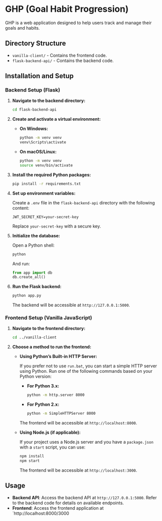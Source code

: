 # GHP (Goal Habit Progression)

GHP is a web application designed to help users track and manage their goals and habits.

## Directory Structure

-   `vanilla-client/` - Contains the frontend code.
-   `flask-backend-api/` - Contains the backend code.

## Installation and Setup

### Backend Setup (Flask)

1. **Navigate to the backend directory:**

    ```bash
    cd flask-backend-api
    ```

2. **Create and activate a virtual environment:**

    - **On Windows:**

        ```bash
        python -m venv venv
        venv\Scripts\activate
        ```

    - **On macOS/Linux:**

        ```bash
        python -m venv venv
        source venv/bin/activate
        ```

3. **Install the required Python packages:**

    ```bash
    pip install -r requirements.txt
    ```

4. **Set up environment variables:**

    Create a `.env` file in the `flask-backend-api` directory with the following content:

    ```
    JWT_SECRET_KEY=your-secret-key
    ```

    Replace `your-secret-key` with a secure key.

5. **Initialize the database:**

    Open a Python shell:

    ```bash
    python
    ```

    And run:

    ```python
    from app import db
    db.create_all()
    ```

6. **Run the Flask backend:**

    ```bash
    python app.py
    ```

    The backend will be accessible at `http://127.0.0.1:5000`.

### Frontend Setup (Vanilla JavaScript)

1. **Navigate to the frontend directory:**

    ```bash
    cd ../vanilla-client
    ```

2. **Choose a method to run the frontend:**

    - **Using Python’s Built-in HTTP Server:**

        If you prefer not to use `run.bat`, you can start a simple HTTP server using Python. Run one of the following commands based on your Python version:

        - **For Python 3.x:**

            ```bash
            python -m http.server 8000
            ```

        - **For Python 2.x:**

            ```bash
            python -m SimpleHTTPServer 8000
            ```

        The frontend will be accessible at `http://localhost:8000`.

    - **Using Node.js (if applicable):**

        If your project uses a Node.js server and you have a `package.json` with a `start` script, you can use:

        ```bash
        npm install
        npm start
        ```

        The frontend will be accessible at `http://localhost:3000`.

## Usage

-   **Backend API**: Access the backend API at `http://127.0.0.1:5000`. Refer to the backend code for details on available endpoints.
-   **Frontend**: Access the frontend application at `http://localhost:8000/3000
